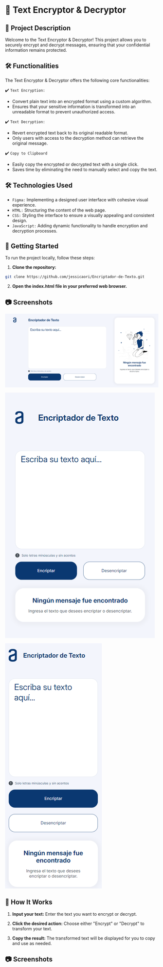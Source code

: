 # 🔐 Text Encryptor & Decryptor

## 🚀 Project Description

Welcome to the Text Encryptor & Decryptor! This project allows you to securely encrypt and decrypt messages, ensuring that your confidential information remains protected.

## 🛠️ Functionalities

The Text Encryptor & Decryptor offers the following core functionalities:

:heavy_check_mark: `Text Encryption:`
- Convert plain text into an encrypted format using a custom algorithm.
- Ensures that your sensitive information is transformed into an unreadable format to prevent unauthorized access.

:heavy_check_mark: `Text Decryption:`
- Revert encrypted text back to its original readable format.
- Only users with access to the decryption method can retrieve the original message.

:heavy_check_mark: `Copy to Clipboard`
- Easily copy the encrypted or decrypted text with a single click.
- Saves time by eliminating the need to manually select and copy the text.

## 🛠️ Technologies Used

- `Figma:` Implementing a designed user interface with cohesive visual experience.
- `HTML:` Structuring the content of the web page.
- `CSS:` Styling the interface to ensure a visually appealing and consistent design.
- `JavaScript:` Adding dynamic functionality to handle encryption and decryption processes.

## 🚀 Getting Started

To run the project locally, follow these steps:

1. **Clone the repository:**

```bash
git clone https://github.com/jessicaori/Encriptador-de-Texto.git
```

2. **Open the index.html file in your preferred web browser.**

## 📷 Screenshots

![Desktop View](./assets/img/Text-Encryptor-and-Decryptor-1.PNG)

![Tablet View](./assets/img/Text-Encryptor-and-Decryptor-4.PNG)

![Mobile View](./assets/img/Text-Encryptor-and-Decryptor-5.PNG)

## 🧩 How It Works

1. **Input your text:** Enter the text you want to encrypt or decrypt.



2. **Click the desired action:** Choose either "Encrypt" or "Decrypt" to transform your text.

3. **Copy the result:** The transformed text will be displayed for you to copy and use as needed.

## 📷 Screenshots

